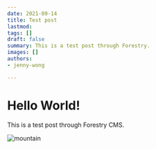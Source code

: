 ```yaml
---
date: 2021-09-14
title: Test post
lastmod: 
tags: []
draft: false
summary: This is a test post through Forestry.
images: []
authors:
- jenny-wong

---
```

# Hello World!

This is a test post through Forestry CMS.

![mountain](static/images/canada/mountains.jpg)